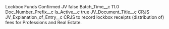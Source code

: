 <?xml version="1.0" encoding="UTF-8"?>
<CustomMetadata xmlns="http://soap.sforce.com/2006/04/metadata" xmlns:xsi="http://www.w3.org/2001/XMLSchema-instance" xmlns:xsd="http://www.w3.org/2001/XMLSchema">
    <label>Lockbox Funds Confirmed JV</label>
    <protected>false</protected>
    <values>
        <field>Batch_Time__c</field>
        <value xsi:type="xsd:double">11.0</value>
    </values>
    <values>
        <field>Doc_Number_Prefix__c</field>
        <value xsi:nil="true"/>
    </values>
    <values>
        <field>Is_Active__c</field>
        <value xsi:type="xsd:boolean">true</value>
    </values>
    <values>
        <field>JV_Document_Title__c</field>
        <value xsi:type="xsd:string">CRJS</value>
    </values>
    <values>
        <field>JV_Explanation_of_Entry__c</field>
        <value xsi:type="xsd:string">CRJS to record lockbox receipts (distribution of) fees for Professions and Real Estate.</value>
    </values>
</CustomMetadata>

